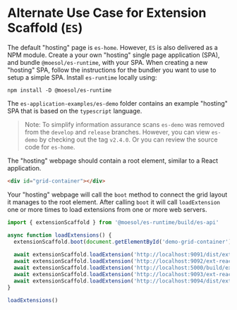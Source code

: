 # Alternate Use Case for Extension Scaffold (`ES`)

The default "hosting" page is `es-home`.
However, `ES` is also delivered as a NPM module.
Create a your own "hosting" single page application (SPA), and bundle `@moesol/es-runtime`, with your SPA.
When creating a new "hosting" SPA, 
follow the instructions for the bundler you want to use to setup a simple SPA.
Install `es-runtime` locally using:

```shell
npm install -D @moesol/es-runtime
```

The `es-application-examples/es-demo` folder contains an example "hosting" SPA 
that is based on the `typescript` language.
> Note: To simplify information assurance scans `es-demo` was removed from the `develop` and `release` branches.
> However, you can view `es-demo` by checking out the tag `v2.4.0`.
> Or you can review the source code for `es-home`.

The "hosting" webpage should contain a root element, similar to a React application.

```html
<div id="grid-container"></div>
```

Your "hosting" webpage will call the `boot` method to connect the grid layout it manages to the root element. 
After calling `boot` it will call `loadExtension` one or more times to load extensions from one or more web servers.

```typescript
import { extensionScaffold } from '@moesol/es-runtime/build/es-api'

async function loadExtensions() {
  extensionScaffold.boot(document.getElementById('demo-grid-container'))
  
  await extensionScaffold.loadExtension('http://localhost:9091/dist/ext-react-vite.js')
  await extensionScaffold.loadExtension('http://localhost:9092/ext-react-rollup.js')
  await extensionScaffold.loadExtension('http://localhost:5000/build/ext-svelte-rollup.js')
  await extensionScaffold.loadExtension('http://localhost:9093/ext-react-webpack.js')
  await extensionScaffold.loadExtension('http://localhost:9094/dist/ext-lit-element.js')
}

loadExtensions()
```
